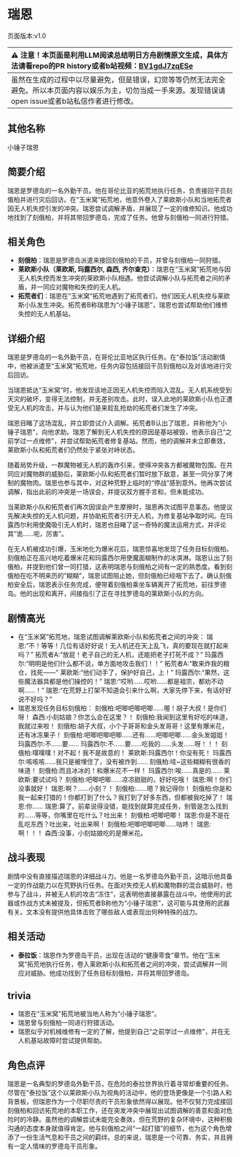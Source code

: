 # 瑞恩
页面版本:v1.0
 

| :warning: 注意！本页面是利用LLM阅读总结明日方舟剧情原文生成，具体方法请看repo的PR history或者b站视频：[BV1gdJ7zqESe](https://www.bilibili.com/video/BV1gdJ7zqESe/)         |
|:----------------------------|
| 虽然在生成的过程中以尽量避免，但是错误，幻觉等等仍然无法完全避免。所以本页面内容以娱乐为主，切勿当成一手来源。发现错误请open issue或者b站私信作者进行修改。|



## 其他名称
小锤子瑞恩
## 简要介绍
瑞恩是罗德岛的一名外勤干员。他在哥伦比亚的拓荒地执行任务，负责接回干员刻俄柏并进行灾后回访。在“玉米窝”拓荒地，他意外卷入了莱欧斯小队和当地拓荒者因无人机失控引发的冲突。瑞恩尝试调解矛盾，并展现了一定的维修知识。他成功地找到了刻俄柏，并将其带回罗德岛，完成了任务。他曾与刻俄柏一同进行狩猎。
## 相关角色
-   **刻俄柏**：瑞恩是罗德岛派遣来接回刻俄柏的干员，并曾与刻俄柏一同狩猎。
-   **莱欧斯小队（莱欧斯, 玛露西尔, 森西, 齐尔查克）**：瑞恩在“玉米窝”拓荒地与因无人机失控而发生冲突的莱欧斯小队相遇。他尝试调解小队与拓荒者之间的矛盾，并一同应对魔物和失控的无人机。
-   **拓荒者们**：瑞恩在“玉米窝”拓荒地遇到了拓荒者们，他们因无人机失控与莱欧斯小队发生冲突。拓荒者B称瑞恩为“小锤子瑞恩”，瑞恩也尝试帮助他们维修失控的无人机基站。
## 详细介绍
瑞恩是罗德岛的一名外勤干员，在哥伦比亚地区执行任务。在“泰拉饭”活动剧情中，他被派遣至“玉米窝”拓荒地，任务内容包括接回干员刻俄柏以及对该地进行灾后回访。

当瑞恩抵达“玉米窝”时，他发现该地正因无人机失控而陷入混乱。无人机系统受到天灾的破坏，变得无法控制，并无差别攻击。此时，误入此地的莱欧斯小队也正遭受无人机的攻击，并与认为他们是来趁乱抢劫的拓荒者们发生了冲突。

瑞恩目睹了这场混乱，并立即尝试介入调解。拓荒者B认出了瑞恩，并称他为“小锤子瑞恩”，向他求助。瑞恩了解到无人机失控的原因是基站被毁，他表示自己“之前学过一点维修”，并尝试帮助拓荒者修复基站。然而，他的调解并未立即奏效，莱欧斯小队和拓荒者们仍然处于紧张对峙状态。

随着局势升级，一群魔物被无人机的轰炸引来，使得冲突各方都被魔物包围。在共同应对魔物群的威胁后，莱欧斯小队和拓荒者们暂时放下敌意，甚至一同分享了烤制的魔物肉。瑞恩也参与其中，对这种荒野上临时的“停战”感到意外。他再次尝试调解，指出此前的冲突是一场误会，并提议双方握手言和，但未能成功。

当莱欧斯小队和拓荒者们再次因误会产生摩擦时，瑞恩再次试图平息事态。他提议先解决失控的无人机问题，并协助拓荒者引开无人机，为修复基站争取时间。在玛露西尔利用使魔吸引无人机时，瑞恩也目睹了这一奇特的魔法运用方式，并评论其“诡......呃，厉害”。

在无人机被成功引爆，玉米地化为爆米花后，瑞恩惊喜地发现了任务目标刻俄柏。刻俄柏正在高兴地吃着爆米花和玛露西尔用使魔面糊制作的冰淇淋。瑞恩认出了刻俄柏，并提到他们曾一同打猎，这表明瑞恩与刻俄柏之间有一定的熟悉度。看到刻俄柏在吃不明来历的“糊糊”，瑞恩试图阻止她，但刻俄柏已经咽下去了。确认刻俄柏安全后，瑞恩表示任务完成，便带着刻俄柏乘坐车辆离开了拓荒地，前往罗德岛。他的出现和离开，间接指引了正在寻找罗德岛的莱欧斯小队的方向。
## 剧情高光
- 在“玉米窝”拓荒地，瑞恩试图调解莱欧斯小队和拓荒者之间的冲突：
瑞恩:“不！等等！几位有话好好说！无人机还在天上乱飞，真的要现在就打起来吗？”
拓荒者A:“放屁！老子自己的无人机，还能把老子打死不成？”
玛露西尔:“明明是他们什么都不说，单方面地攻击我们！！”
拓荒者A:“敢来炸我的粮仓，找死——”
莱欧斯:“他们动手了，保护好自己，上！”
玛露西尔:“果然，这些魔法器具都是他们操控的！”
瑞恩:“哎哟......哎哟......都是祖宗，都劝不动啊......！”
瑞恩:“在荒野上打架不知道会引来什么啊，大家先停下来，有话好好说不好吗？”
- 瑞恩发现任务目标刻俄柏：
刻俄柏:吧唧吧唧吧唧......喔！胡子大叔！是你们呀！
森西:小刻姑娘？你怎么会在这里？！
刻俄柏:我闻到这里有好吃的味道，我就过来啦！
刻俄柏:胡子大叔，小个子哥哥和金头发哥哥！这里有爆米花，还有冰冻果子！
刻俄柏:吧唧吧唧吧唧......还有......吧唧吧唧......金头发姐姐！
玛露西尔:不......要......
玛露西尔:不......要......吃我的......头发......呀！！！
刻俄柏:噗噗噗！对不起！我不是故意的！
莱欧斯:玛露西尔！你没有死！
玛露西尔:咳咳咳......我只是被埋住了，没有被炸到......
刻俄柏:哇~这些糊糊有很香的味道！
刻俄柏:而且冰冰的！和爆米花不一样！
玛露西尔:唉......真是的......
莱欧斯:要试试吗？
刻俄柏:吧唧吧唧......凉凉甜甜的，好好吃哦！
瑞恩:啊！你们没事就好！
瑞恩:啊？......小刻？！
刻俄柏:......嗯？我记得你！
刻俄柏:你是和我一起来打猎的！你都打到了什么？我打到了好多东西，但都被我吃掉了！
瑞恩:你......
瑞恩:算了。前辈说得没错，能找到就算完成任务，别管是怎么找到的......等等，你嘴里在吃什么？吐出来！
刻俄柏:吧唧吧唧！
瑞恩:你是不是在乱吃东西？吐出来，吐出来啊！
刻俄柏:吧唧吧唧吧唧......咕咚！
瑞恩:啊！！！
森西:没事，小刻姑娘吃的是爆米花。
## 战斗表现
剧情中没有直接描述瑞恩的详细战斗力。他是一名罗德岛外勤干员，这暗示他具备一定的作战能力以在荒野执行任务。在面对失控无人机和魔物群的混合威胁时，他参与了战斗，并被无人机的攻击“冻住”，这表明他直接暴露在战斗中。他使用的武器或作战方式未被提及，但拓荒者B称他为“小锤子瑞恩”，这可能与其使用的武器有关。文本没有提供他具体击败了哪些敌人或表现出何种特殊的战力。
## 相关活动
-   **泰拉饭**：瑞恩作为罗德岛干员，出现在活动的“健康零食”章节。他在“玉米窝”拓荒地执行任务，卷入莱欧斯小队和拓荒者之间的冲突，尝试调解并一同应对威胁。他成功找到了任务目标刻俄柏，并将其带回罗德岛。
## trivia
- 瑞恩在“玉米窝”拓荒地被当地人称为“小锤子瑞恩”。
- 瑞恩曾与刻俄柏一同进行狩猎活动。
- 瑞恩似乎对机械维修有一定的了解，他提到自己“之前学过一点维修”，并在无人机基站故障时尝试提供帮助。
## 角色点评
瑞恩是一名典型的罗德岛外勤干员，在危险的泰拉世界执行着寻常却重要的任务。尽管在“泰拉饭”这个以莱欧斯小队为视角的活动中，他的登场更像是一个引路人和背景板，但瑞恩作为一个尽职尽责的干员形象依然得以展现。他不仅努力完成接回刻俄柏和回访拓荒地的本职工作，还在突发冲突中展现出试图调解的善意和面对危险时的冷静。虽然他的调解尝试未能完全奏效，但在荒野的复杂环境中，这种积极沟通的态度本身就值得肯定。他与刻俄柏之间“一起打猎”的细节，也为这个角色增添了一份生活气息和干员之间的羁绊。总的来说，瑞恩是一个可靠、务实，并且拥有一定人情味的罗德岛干员形象。